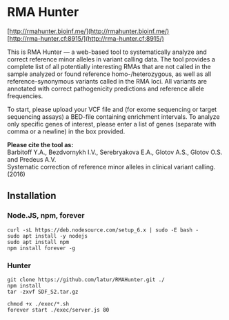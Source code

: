 # RMA Hunter

[http://rmahunter.bioinf.me/](http://rmahunter.bioinf.me/)  
[http://rma-hunter.cf:8915/](http://rma-hunter.cf:8915/)

This is RMA Hunter — a web-based tool to systematically analyze and correct 
reference minor alleles in variant calling data. The tool provides a complete 
list of all potentially interesting RMAs that are not called in the sample 
analyzed or found reference homo-/heterozygous, as well as all 
reference-synonymous variants called in the RMA loci. All variants are 
annotated with correct pathogenicity predictions and reference allele 
frequencies.

To start, please upload your VCF file and (for exome sequencing or target 
sequencing assays) a BED-file containing enrichment intervals. To analyze only 
specific genes of interest, please enter a list of genes (separate with comma 
or a newline) in the box provided.

**Please cite the tool as:**  
Barbitoff Y.A., Bezdvornykh I.V., Serebryakova E.A., Glotov A.S., Glotov O.S. 
and Predeus A.V.  
Systematic correction of reference minor alleles in clinical variant calling. 
(2016)


## Installation 

### Node.JS, npm, forever

~~~
curl -sL https://deb.nodesource.com/setup_6.x | sudo -E bash -
sudo apt install -y nodejs
sudo apt install npm
npm install forever -g
~~~

### Hunter

~~~
git clone https://github.com/latur/RMAHunter.git ./
npm install
tar -zxvf SDF_S2.tar.gz

chmod +x ./exec/*.sh
forever start ./exec/server.js 80
~~~
